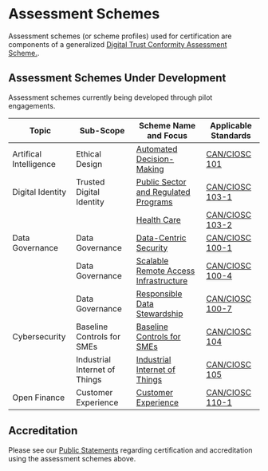 # Assessment Schemes

Assessment schemes (or scheme profiles) used for certification are components of a generalized [Digital Trust Conformity Assessment Scheme.](digital-trust-main-scope.md).  

## Assessment Schemes Under Development

Assessment schemes currently being developed through pilot engagements.

|Topic|Sub-Scope|Scheme Name and Focus|Applicable Standards|
|---|---|---|---|
|Artifical Intelligence|Ethical Design|[Automated Decision-Making](./ethical-design-and-automated-decision.md)|[CAN/CIOSC 101](https://ciostrategycouncil.com/standards/find-a-standard/standards-in-automated-decision-systems-ai/cisoc101/)|
|Digital Identity|Trusted Digital Identity|[Public Sector and Regulated Programs](./digid-pubsec-reg-programs.md)|[CAN/CIOSC 103-1](https://ciostrategycouncil.com/standards/find-a-standard/standards-in-digital-trust/digital-trust-fundamentals/)|
|||[Health Care](./digital-identity-profile.md#health-care)|[CAN/CIOSC 103-2](https://ciostrategycouncil.com/standards/find-a-standard/standards-in-digital-trust/digital-trust/)||
|Data Governance|Data Governance|[Data-Centric Security](./data-governance-profile.md#data-centric-security)|[CAN/CIOSC 100-1](https://ciostrategycouncil.com/standards/find-a-standard/standards-in-data-governance/data-centric-security/)|
||Data Governance|[Scalable Remote Access Infrastructure](./data-governance-profile.md#scalable-remote-access-infrastructure)|[CAN/CIOSC 100-4](https://ciostrategycouncil.com/standards/find-a-standard/standards-in-data-governance/remote-access-infrastructure/)|
||Data Governance|[Responsible Data Stewardship](./data-governance-profile.md#responsible-data-stewardship)|[CAN/CIOSC 100-7](https://ciostrategycouncil.com/standards/find-a-standard/standards-in-data-governance/responsible-data-stewardship/)|
|Cybersecurity|Baseline Controls for SMEs|[Baseline Controls for SMEs](./baseline-cybersecurity-controls.md)|[CAN/CIOSC 104](./baseline-cybersecurity-controls.md)
||Industrial Internet of Things|[Industrial Internet of Things](./industrial-internet-of-things.md)|[CAN/CIOSC 105](https://ciostrategycouncil.com/standards/find-a-standard/standards-in-cybersecurity/cybersecurity-iiot/)
|Open Finance|Customer Experience|[Customer Experience](./open-finance-profile.md)|[CAN/CIOSC 110-1](https://ciostrategycouncil.com/standards/find-a-standard/standards-in-open-finance/can-ciosc-110-1-open-finance-part-1-customer-experience/)|

## Accreditation

Please see our [Public Statements](/public-information/README.md) regarding certification and accreditation using the assessment schemes above.
